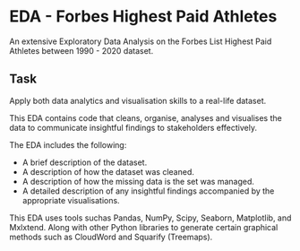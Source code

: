 # EDA - Forbes Highest Paid Athletes
An extensive Exploratory Data Analysis on the Forbes List Highest Paid Athletes between 1990 - 2020 dataset.

## Task 
Apply both data analytics and visualisation skills to a real-life dataset. 

This EDA contains code that cleans, organise, analyses and visualises the data to communicate insightful findings to stakeholders effectively. 

The EDA includes the following:
* A brief description of the dataset.
* A description of how the dataset was cleaned.
* A description of how the missing data is the set was managed.
* A detailed description of any insightful findings accompanied by the appropriate visualisations.

This EDA uses tools suchas Pandas, NumPy, Scipy, Seaborn, Matplotlib, and Mxlxtend. Along with other Python libraries to generate certain graphical methods such as CloudWord and Squarify (Treemaps).
